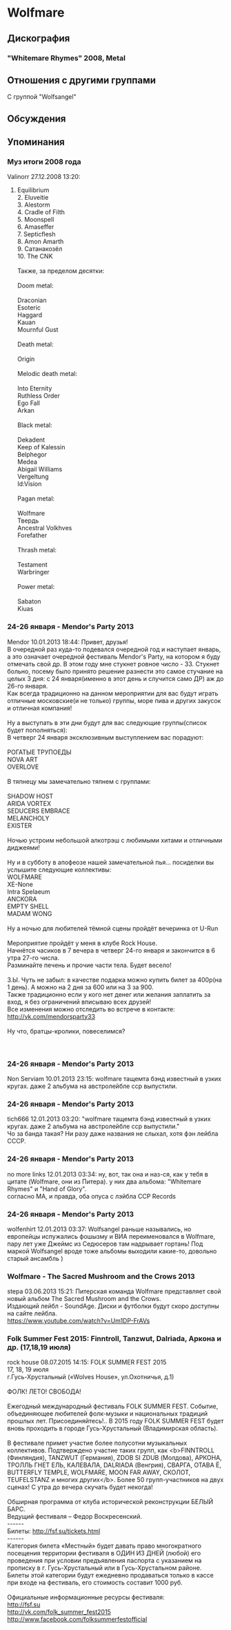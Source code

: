 # Wolfmare



## Дискография

### "Whitemare Rhymes" 2008, Metal




## Отношения с другими группами

C группой "Wolfsangel" 

## Обсуждения


## Упоминания

### Муз итоги 2008 года

Valinorr 27.12.2008 13:20:
1. Equilibrium<BR>2. Eluveitie<BR>3. Alestorm<BR>4. Cradle of Filth<BR>5. Moonspell<BR>6. Amaseffer<BR>7. Septicflesh<BR>8. Amon Amarth<BR>9. Сатанакозёл<BR>10. The CNK<BR><BR>Также, за пределом десятки:<BR><BR>Doom metal:<BR><BR>Draconian<BR>Esoteric <BR>Haggard<BR>Kauan<BR>Mournful Gust <BR><BR>Death metal:<BR><BR>Origin <BR><BR>Melodic death metal:<BR><BR>Into Eternity<BR>Ruthless Order<BR>Ego Fall <BR>Arkan <BR><BR>Black metal:<BR><BR>Dekadent<BR>Keep of Kalessin<BR>Belphegor<BR>Medea <BR>Abigail Williams <BR>Vergeltung<BR>Id:Vision<BR><BR>Pagan metal:<BR><BR>Wolfmare<BR>Твердь<BR>Ancestral Volkhves <BR>Forefather <BR><BR>Thrash metal:<BR><BR>Testament<BR>Warbringer <BR><BR>Power metal:<BR><BR>Sabaton<BR>Kiuas <BR>

### 24-26 января - Mendor's Party 2013

Mendor 10.01.2013 18:44:
Привет, друзья!<BR>В очередной раз куда-то подевался очередной год и наступает январь, а это означает очередной фестиваль Mendor's Party, на котором я буду отмечать свой др. В этом году мне стукнет ровное число - 33. Стукнет больно, посему было принято решение разнести это самое стучание на целых 3 дня: с 24 января(именно в этот день и случится само ДР) аж до 26-го января.<BR>Как всегда традиционно на данном мероприятии для вас будут играть отличные московские(и не только) группы, море пива и других закусок и отличная компания!<BR><BR>Ну а выступать в эти дни будут для вас следующие группы(список будет пополняться):<BR>В четверг 24 января эксклюзивным выступлением вас порадуют:<BR><BR>РОГАТЫЕ ТРУПОЕДЫ<BR>NOVA ART<BR>OVERLOVE<BR><BR>В тяпнецу мы замечательно тяпнем с группами:<BR><BR>SHADOW HOST<BR>ARIDA VORTEX<BR>SEDUCERS EMBRACE<BR>MELANCHOLY<BR>EXISTER<BR><BR>Ночью устроим небольшой алкотрэш с любимыми хитами и отличными диджеями!<BR><BR>Ну и в субботу в апофеозе нашей замечательной пья... посиделки вы услышите следующие коллективы:<BR>WOLFMARE<BR>XE-None<BR>Intra Spelaeum<BR>ANCKORA<BR>EMPTY SHELL<BR>MADAM WONG<BR><BR>Ну а ночью для любителей тёмной сцены пройдёт вечеринка от U-Run<BR><BR>Мероприятие пройдёт у меня в клубе Rock House.<BR>Начнётся часиков в 7 вечера в четверг 24-го января и закончится в 6 утра 27-го числа.<BR>Разминайте печень и прочие части тела. Будет весело!<BR><BR>З.Ы. Чуть не забыл: в качестве подарка можно купить билет за 400р(на 1 день). А можно на 2 дня за 600 или на 3 за 900.<BR>Также традиционно если у кого нет денег или желания заплатить за вход, я без ограничений вписываю всех друзей!<BR>Все изменения можно отследить во встрече в контакте: <A HREF="http://vk.com/mendorsparty33" TARGET="_blank">http://vk.com/mendorsparty33</A><BR><BR>Ну что, братцы-кролики, повеселимся?<BR><BR><BR>

### 24-26 января - Mendor's Party 2013

Non Serviam 10.01.2013 23:15:
wolfmare тащемта бэнд известный в узких кругах. даже 2 альбума на австролейбле сср выпустили.

### 24-26 января - Mendor's Party 2013

tich666 12.01.2013 03:20:
"wolfmare тащемта бэнд известный в узких кругах. даже 2 альбума на австролейбле сср выпустили."<BR>Чо за банда такая? Ни разу даже названия не слыхал, хотя фэн лейбла СССР.

### 24-26 января - Mendor's Party 2013

no more links 12.01.2013 03:34:
ну, вот, так она и наз-ся, как у тебя в цитате (Wolfmare, они из Питера). у них два альбома: "Whitemare Rhymes" и "Hand of Glory". <BR>согласно МА, и правда, оба опуса с лэйбла CCP Records

### 24-26 января - Mendor's Party 2013

wolfenhirt 12.01.2013 03:37:
Wolfsangel раньше назывались, но европейцы испужались фошызму и ВИА переименовался в Wolfmare, пару лет уже Джеймс из Седюсеров там надрывает гортань! Под маркой Wolfsangel вроде тоже альбомы выходили какие-то, довольно старый ансамбль )

### Wolfmare - The Sacred Mushroom and the Crows 2013

stepa 03.06.2013 15:21:
Питерская команда Wolfmare представляет свой новый альбом The Sacred Mushroom and the Crows.<BR>Издающий лейбл - SoundAge. Диски и футболки будут скоро доступны на сайте лейбла.<BR>https://www.youtube.com/watch?v=Um1DP-FrAVs

### Folk Summer Fest 2015: Finntroll, Tanzwut, Dalriada, Аркона и др. (17,18,19 июля)

rock house 08.07.2015 14:15:
FOLK SUMMER FEST 2015<BR>17, 18, 19 июля<BR>г.Гусь-Хрустальный («Wolves House», ул.Охотничья, д.1)<BR><BR>ФОЛК! ЛЕТО! СВОБОДА!  <BR><BR>Ежегодный международный фестиваль FOLK SUMMER FEST. Событие, объединяющее любителей фолк-музыки и национальных традиций прошлых лет. Присоединяйтесь!.. В 2015 году FOLK SUMMER FEST будет вновь проходить в городе Гусь-Хрустальный (Владимирская область). <BR><BR>В фестивале примет участие более полусотни музыкальных коллективов. Подтверждено участие таких групп, как &lt;b&gt;FINNTROLL (Финляндия), TANZWUT (Германия), ZDOB SI ZDUB (Молдова), АРКОНА, ТРОЛЛЬ ГНЕТ ЕЛЬ, КАЛЕВАЛА, DALRIADA (Венгрия), СВАРГА, ОТАВА Ё, BUTTERFLY TEMPLE, WOLFMARE, MOON FAR AWAY, СКОЛОТ, TEUFELSTANZ и многих других&lt;/b&gt;. Более 50 групп-участников на двух сценах! С утра до вечера скучать будет некогда!<BR><BR>Обширная программа от клуба исторической реконструкции БЕЛЫЙ БАРС.<BR>Ведущий фестиваля – Федор Воскресенский.<BR>------<BR>Билеты: <A HREF="http://fsf.su/tickets.html" TARGET="_blank">http://fsf.su/tickets.html</A><BR>------<BR>Категория билета «Местный» будет давать право многократного посещения территории фестиваля в ОДИН ИЗ ДНЕЙ (любой) его проведения при условии предъявления паспорта с указанием на прописку в г. Гусь-Хрустальный или в Гусь-Хрустальном районе. Билеты этой категории будут ежедневно продаваться только в кассе при входе на фестиваль, его стоимость составит 1000 руб.<BR><BR>Официальные информационные ресурсы фестиваля:<BR><A HREF="http://fsf.su" TARGET="_blank">http://fsf.su</A><BR><A HREF="http://vk.com/folk_summer_fest2015" TARGET="_blank">http://vk.com/folk_summer_fest2015</A><BR><A HREF="http://www.facebook.com/folksummerfestofficial" TARGET="_blank">http://www.facebook.com/folksummerfestofficial</A>

